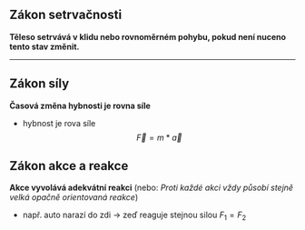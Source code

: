 ## Zákon setrvačnosti
**Těleso setrvává v klidu nebo rovnoměrném pohybu, pokud není nuceno tento stav změnit.**

---
## Zákon síly
**Časová změna hybnosti je rovna síle**
- hybnost je rova síle
$$\vec{F}=m*\vec{a}$$
## Zákon akce a reakce
**Akce vyvolává adekvátní reakci** (nebo: _Proti každé akci vždy působí stejně velká opačně orientovaná reakce_)
- např. auto narazí do zdi -> zeď reaguje stejnou silou
$F_1=F_2$
